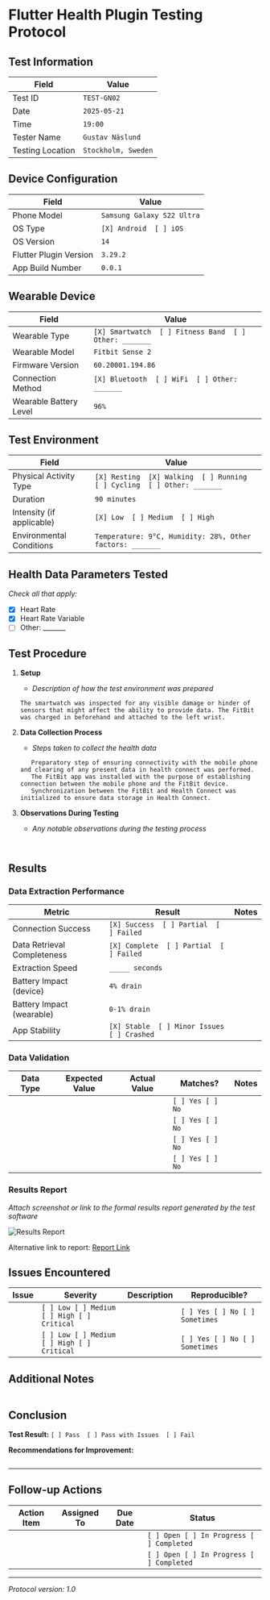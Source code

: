 # Flutter Health Plugin Testing Protocol

## Test Information

| Field | Value               |
|-------|---------------------|
| Test ID | `TEST-GN02`         |
| Date | `2025-05-21`        |
| Time | `19:00`             |
| Tester Name | `Gustav Näslund`    |
| Testing Location | `Stockholm, Sweden` |

## Device Configuration

| Field | Value                      |
|-------|----------------------------|
| Phone Model | `Samsung Galaxy S22 Ultra` |
| OS Type | `[X] Android  [ ] iOS`     |
| OS Version | `14`                       |
| Flutter Plugin Version | `3.29.2`                   |
| App Build Number | `0.0.1`                    |

## Wearable Device

| Field | Value                                                  |
|-------|--------------------------------------------------------|
| Wearable Type | `[X] Smartwatch  [ ] Fitness Band  [ ] Other: _______` |
| Wearable Model | `Fitbit Sense 2`                                       |
| Firmware Version | `60.20001.194.86`                                      |
| Connection Method | `[X] Bluetooth  [ ] WiFi  [ ] Other: _______`          |
| Wearable Battery Level | `96%`                                                  |

## Test Environment

| Field | Value                                                                    |
|-------|--------------------------------------------------------------------------|
| Physical Activity Type | `[X] Resting  [X] Walking  [ ] Running  [ ] Cycling  [ ] Other: _______` |
| Duration | `90 minutes`                                                             |
| Intensity (if applicable) | `[X] Low  [ ] Medium  [ ] High`                                          |
| Environmental Conditions | `Temperature: 9°C, Humidity: 28%, Other factors: _______`                |

## Health Data Parameters Tested

*Check all that apply:*

- [X] Heart Rate
- [X] Heart Rate Variable 
- [ ] Other: _______

## Test Procedure

1. **Setup**
    - _Description of how the test environment was prepared_
   ```
   The smartwatch was inspected for any visible damage or hinder of sensors that might affect the ability to provide data. The FitBit
   was charged in beforehand and attached to the left wrist. 
   ```

2. **Data Collection Process**
    - _Steps taken to collect the health data_
   ```
      Preparatory step of ensuring connectivity with the mobile phone and clearing of any present data in health connect was performed.
      The FitBit app was installed with the purpose of establishing connection between the mobile phone and the FitBit device.
      Synchronization between the FitBit and Health Connect was initialized to ensure data storage in Health Connect.
   ```

3. **Observations During Testing**
    - _Any notable observations during the testing process_
   ```
      
   ```

## Results

### Data Extraction Performance

| Metric | Result                                      | Notes |
|--------|---------------------------------------------|-------|
| Connection Success | `[X] Success  [ ] Partial  [ ] Failed`      | |
| Data Retrieval Completeness | `[X] Complete  [ ] Partial  [ ] Failed`     | |
| Extraction Speed | `_____ seconds`                             | |
| Battery Impact (device) | `4% drain`                                  | |
| Battery Impact (wearable) | `0-1% drain`                                | |
| App Stability | `[X] Stable  [ ] Minor Issues  [ ] Crashed` | |

### Data Validation

| Data Type | Expected Value | Actual Value | Matches? | Notes |
|-----------|---------------|--------------|----------|-------|
| | | | `[ ] Yes [ ] No` | |
| | | | `[ ] Yes [ ] No` | |
| | | | `[ ] Yes [ ] No` | |
| | | | `[ ] Yes [ ] No` | |

### Results Report

*Attach screenshot or link to the formal results report generated by the test software*

![Results Report](path/to/screenshot.png)

Alternative link to report: [Report Link](url_or_path)

## Issues Encountered

| Issue | Severity | Description | Reproducible? |
|-------|----------|-------------|--------------|
| | `[ ] Low [ ] Medium [ ] High [ ] Critical` | | `[ ] Yes [ ] No [ ] Sometimes` |
| | `[ ] Low [ ] Medium [ ] High [ ] Critical` | | `[ ] Yes [ ] No [ ] Sometimes` |

## Additional Notes

```

```

## Conclusion

**Test Result:** `[ ] Pass  [ ] Pass with Issues  [ ] Fail`

**Recommendations for Improvement:**
```

```

---

## Follow-up Actions

| Action Item | Assigned To | Due Date | Status |
|-------------|-------------|----------|--------|
| | | | `[ ] Open [ ] In Progress [ ] Completed` |
| | | | `[ ] Open [ ] In Progress [ ] Completed` |

---

*Protocol version: 1.0*